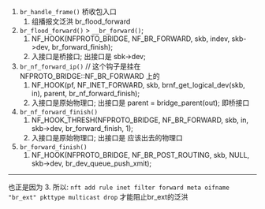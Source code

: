 
1. `br_handle_frame()` 桥收包入口
    1. 组播报文泛洪 br_flood_forward
2. `br_flood_forward()` > `__br_forward()`; 
    1. NF_HOOK(NFPROTO_BRIDGE, NF_BR_FORWARD, skb, indev, skb->dev, br_forward_finish);
    2. 入接口是桥接口; 出接口是 sbk->dev;
3. `br_nf_forward_ip()` // 这个钩子是挂在 NFPROTO_BRIDGE::NF_BR_FORWARD 上的
    1. NF_HOOK(pf, NF_INET_FORWARD, skb, brnf_get_logical_dev(skb, in), parent, br_nf_forward_finish);
    2. 入接口是原始物理口; 出接口是 parent = bridge_parent(out); 即桥接口
4. `br_nf_forward_finish()`
    1. NF_HOOK_THRESH(NFPROTO_BRIDGE, NF_BR_FORWARD, skb, in, skb->dev, br_forward_finish, 1);
    2. 入接口是原始物理口; 出接口是 应该出去的物理口
5. `br_forward_finish()`
    1. NF_HOOK(NFPROTO_BRIDGE, NF_BR_POST_ROUTING, skb, NULL, skb->dev, br_dev_queue_push_xmit);

-------------
也正是因为 3. 所以: 
`nft add rule inet filter forward meta oifname "br_ext" pkttype multicast drop` 才能阻止br_ext的泛洪